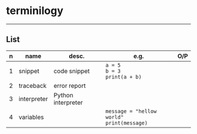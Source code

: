# terminilogy

---

## List
|n|name|desc.|e.g.|O/P|
|-|----|-----|----|---|
|1|snippet|code snippet|`a = 5`<br/>`b = 3`<br/>`print(a + b)`|
|2|traceback|error report|
|3|interpreter|Python interpreter||
|4|variables||`message = "hellow world"`<br>`print(message)`||
